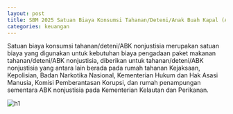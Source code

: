 ```yaml
---
layout: post
title: SBM 2025 Satuan Biaya Konsumsi Tahanan/Deteni/Anak Buah Kapal (ABK) Nonjustisia
categories: keuangan
---
```


Satuan biaya konsumsi tahanan/deteni/ABK nonjustisia merupakan satuan biaya yang digunakan untuk kebutuhan biaya pengadaan paket makanan tahanan/deteni/ABK nonjustisia, diberikan untuk tahanan/deteni/ABK nonjustisia yang antara lain berada pada rumah tahanan Kejaksaan, Kepolisian, Badan Narkotika Nasional, Kementerian Hukum dan Hak Asasi Manusia, Komisi Pemberantasan Korupsi, dan rumah penampungan sementara ABK nonjustisia pada Kementerian Kelautan dan Perikanan.

![h1](https://blogger.googleusercontent.com/img/b/R29vZ2xl/AVvXsEjjHMsMR0iWnOgjihzqrp1EyyqDgcLmnQjJJQfnAQvt2nZOm21ESmen6mSUSopZFL29t_CSSzJVPpPUyN5k7IrJ3IVK1ISrbwvASUoQi1nsSTUdQlHw1rNUjAnsTePfMSdWvaJbL1SrfdRjcKrLZdyfsJwhL6uh-4KsVHg9JsMgjKnjJA/s1600/SBM_2025_Page_080.jpg)